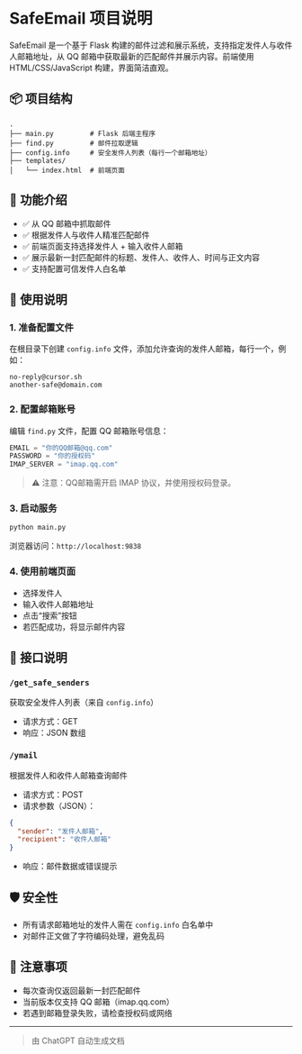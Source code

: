 
# SafeEmail 项目说明

SafeEmail 是一个基于 Flask 构建的邮件过滤和展示系统，支持指定发件人与收件人邮箱地址，从 QQ 邮箱中获取最新的匹配邮件并展示内容。前端使用 HTML/CSS/JavaScript 构建，界面简洁直观。

## 📦 项目结构

```
.
├── main.py         # Flask 后端主程序
├── find.py         # 邮件拉取逻辑
├── config.info     # 安全发件人列表（每行一个邮箱地址）
├── templates/
│   └── index.html  # 前端页面
```

## 🚀 功能介绍

- ✅ 从 QQ 邮箱中抓取邮件
- ✅ 根据发件人与收件人精准匹配邮件
- ✅ 前端页面支持选择发件人 + 输入收件人邮箱
- ✅ 展示最新一封匹配邮件的标题、发件人、收件人、时间与正文内容
- ✅ 支持配置可信发件人白名单

## 🔧 使用说明

### 1. 准备配置文件

在根目录下创建 `config.info` 文件，添加允许查询的发件人邮箱，每行一个，例如：

```
no-reply@cursor.sh
another-safe@domain.com
```

### 2. 配置邮箱账号

编辑 `find.py` 文件，配置 QQ 邮箱账号信息：

```python
EMAIL = "你的QQ邮箱@qq.com"
PASSWORD = "你的授权码"
IMAP_SERVER = "imap.qq.com"
```

> ⚠️ 注意：QQ邮箱需开启 IMAP 协议，并使用授权码登录。

### 3. 启动服务

```bash
python main.py
```

浏览器访问：`http://localhost:9838`

### 4. 使用前端页面

- 选择发件人
- 输入收件人邮箱地址
- 点击“搜索”按钮
- 若匹配成功，将显示邮件内容

## 📄 接口说明

### `/get_safe_senders`

获取安全发件人列表（来自 `config.info`）

- 请求方式：GET
- 响应：JSON 数组

### `/ymail`

根据发件人和收件人邮箱查询邮件

- 请求方式：POST
- 请求参数（JSON）：
```json
{
  "sender": "发件人邮箱",
  "recipient": "收件人邮箱"
}
```
- 响应：邮件数据或错误提示

## 🛡️ 安全性

- 所有请求邮箱地址的发件人需在 `config.info` 白名单中
- 对邮件正文做了字符编码处理，避免乱码

## 📌 注意事项

- 每次查询仅返回最新一封匹配邮件
- 当前版本仅支持 QQ 邮箱（imap.qq.com）
- 若遇到邮箱登录失败，请检查授权码或网络

---

> 由 ChatGPT 自动生成文档

